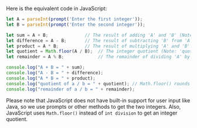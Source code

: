 Here is the equivalent code in JavaScript:

```javascript
let A = parseInt(prompt('Enter the first integer'));
let B = parseInt(prompt('Enter the second integer'));

let sum = A + B;              // The result of adding 'A' and 'B' (Note: integer addition is discouraged in print statements due to confusion with string concatenation)
let difference = A - B;       // The result of subtracting 'B' from 'A'
let product = A * B;          // The result of multiplying 'A' and 'B'
let quotient = Math.floor(A / B);  // The integer quotient (Note: 'quotient' does not contain the fractional result)
let remainder = A % B;             // The remainder of dividing 'A' by 'B'

console.log("A + B = " + sum);
console.log("A - B = " + difference);
console.log("A * B = " + product);
console.log("quotient of a / b = " + quotient); // Math.floor() rounds down to nearest integer
console.log("remainder of a / b = " + remainder);
```

Please note that JavaScript does not have built-in support for user input like Java, so we use prompts or other methods to get the two integers. Also, JavaScript uses `Math.floor()` instead of `int division` to get an integer quotient.
